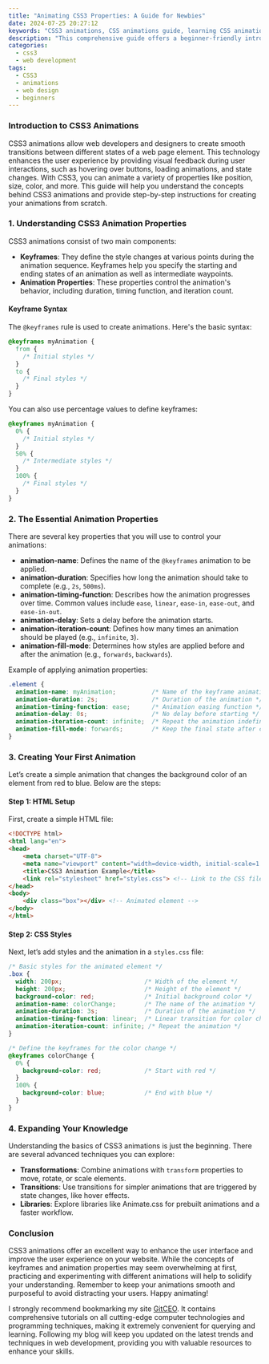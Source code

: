 ```yaml
---
title: "Animating CSS3 Properties: A Guide for Newbies"
date: 2024-07-25 20:27:12
keywords: "CSS3 animations, CSS animations guide, learning CSS animations, CSS transitions, beginners CSS"
description: "This comprehensive guide offers a beginner-friendly introduction to animating CSS3 properties. Understand what CSS3 animations are, how they work, and learn to create a variety of stunning animations using simple steps and clear examples. Ideal for web developers and designers looking to enhance their websites with dynamic visual effects. This tutorial breaks down the concept of CSS animations, explains key properties involved, and provides practical coding examples with detailed explanations to help beginners grasp the essentials of CSS3 animations."
categories:
  - css3
  - web development
tags:
  - CSS3
  - animations
  - web design
  - beginners
---
```


### Introduction to CSS3 Animations

CSS3 animations allow web developers and designers to create smooth transitions between different states of a web page element. This technology enhances the user experience by providing visual feedback during user interactions, such as hovering over buttons, loading animations, and state changes. With CSS3, you can animate a variety of properties like position, size, color, and more. This guide will help you understand the concepts behind CSS3 animations and provide step-by-step instructions for creating your animations from scratch.

<!-- more -->

### 1. Understanding CSS3 Animation Properties

CSS3 animations consist of two main components:

- **Keyframes**: They define the style changes at various points during the animation sequence. Keyframes help you specify the starting and ending states of an animation as well as intermediate waypoints.
- **Animation Properties**: These properties control the animation's behavior, including duration, timing function, and iteration count.

#### Keyframe Syntax

The `@keyframes` rule is used to create animations. Here's the basic syntax:

```css
@keyframes myAnimation {
  from {
    /* Initial styles */
  }
  to {
    /* Final styles */
  }
}
```

You can also use percentage values to define keyframes:

```css
@keyframes myAnimation {
  0% {
    /* Initial styles */
  }
  50% {
    /* Intermediate styles */
  }
  100% {
    /* Final styles */
  }
}
```

### 2. The Essential Animation Properties

There are several key properties that you will use to control your animations:

- **animation-name**: Defines the name of the `@keyframes` animation to be applied.
- **animation-duration**: Specifies how long the animation should take to complete (e.g., `2s`, `500ms`).
- **animation-timing-function**: Describes how the animation progresses over time. Common values include `ease`, `linear`, `ease-in`, `ease-out`, and `ease-in-out`.
- **animation-delay**: Sets a delay before the animation starts.
- **animation-iteration-count**: Defines how many times an animation should be played (e.g., `infinite`, `3`).
- **animation-fill-mode**: Determines how styles are applied before and after the animation (e.g., `forwards`, `backwards`).

Example of applying animation properties:

```css
.element {
  animation-name: myAnimation;          /* Name of the keyframe animation */
  animation-duration: 2s;               /* Duration of the animation */
  animation-timing-function: ease;      /* Animation easing function */
  animation-delay: 0s;                  /* No delay before starting */
  animation-iteration-count: infinite;  /* Repeat the animation indefinitely */
  animation-fill-mode: forwards;        /* Keep the final state after completion */
}
```

### 3. Creating Your First Animation

Let’s create a simple animation that changes the background color of an element from red to blue. Below are the steps:

#### Step 1: HTML Setup

First, create a simple HTML file:

```html
<!DOCTYPE html>
<html lang="en">
<head>
    <meta charset="UTF-8">
    <meta name="viewport" content="width=device-width, initial-scale=1.0">
    <title>CSS3 Animation Example</title>
    <link rel="stylesheet" href="styles.css"> <!-- Link to the CSS file -->
</head>
<body>
    <div class="box"></div> <!-- Animated element -->
</body>
</html>
```

#### Step 2: CSS Styles

Next, let’s add styles and the animation in a `styles.css` file:

```css
/* Basic styles for the animated element */
.box {
  width: 200px;                       /* Width of the element */
  height: 200px;                      /* Height of the element */
  background-color: red;              /* Initial background color */
  animation-name: colorChange;        /* The name of the animation */
  animation-duration: 3s;             /* Duration of the animation */
  animation-timing-function: linear;  /* Linear transition for color change */
  animation-iteration-count: infinite; /* Repeat the animation */
}

/* Define the keyframes for the color change */
@keyframes colorChange {
  0% {
    background-color: red;            /* Start with red */
  }
  100% {
    background-color: blue;           /* End with blue */
  }
}
```

### 4. Expanding Your Knowledge

Understanding the basics of CSS3 animations is just the beginning. There are several advanced techniques you can explore:

- **Transformations**: Combine animations with `transform` properties to move, rotate, or scale elements.
- **Transitions**: Use transitions for simpler animations that are triggered by state changes, like hover effects.
- **Libraries**: Explore libraries like Animate.css for prebuilt animations and a faster workflow.

### Conclusion

CSS3 animations offer an excellent way to enhance the user interface and improve the user experience on your website. While the concepts of keyframes and animation properties may seem overwhelming at first, practicing and experimenting with different animations will help to solidify your understanding. Remember to keep your animations smooth and purposeful to avoid distracting your users. Happy animating!

I strongly recommend bookmarking my site [GitCEO](https://gitceo.com). It contains comprehensive tutorials on all cutting-edge computer technologies and programming techniques, making it extremely convenient for querying and learning. Following my blog will keep you updated on the latest trends and techniques in web development, providing you with valuable resources to enhance your skills.